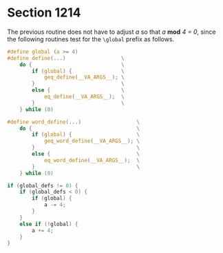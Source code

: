 # Section 1214

The previous routine does not have to adjust *a* so that *a* **mod** *4 = 0*, since the following routines test for the `\global` prefix as follows.

```c include/builder.h
#define global (a >= 4)
#define define(...)                  \
    do {                             \
        if (global) {                \
            geq_define(__VA_ARGS__); \
        }                            \
        else {                       \
            eq_define(__VA_ARGS__);  \
        }                            \
    } while (0)

#define word_define(...)                  \
    do {                                  \
        if (global) {                     \
            geq_word_define(__VA_ARGS__); \
        }                                 \
        else {                            \
            eq_word_define(__VA_ARGS__);  \
        }                                 \
    } while (0)
```

```c << Adjust for the setting of \globaldefs >>=
if (global_defs != 0) {
    if (global_defs < 0) {
        if (global) {
            a -= 4;
        }
    }
    else if (!global) {
        a += 4;
    }
}
```
